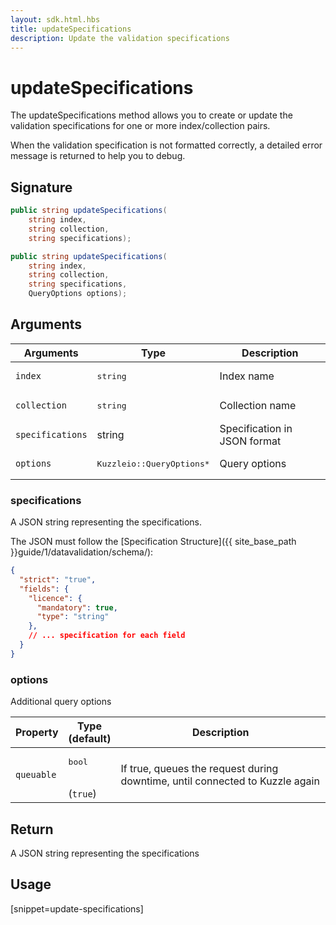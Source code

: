 ```yaml
---
layout: sdk.html.hbs
title: updateSpecifications
description: Update the validation specifications
---
```


# updateSpecifications

The updateSpecifications method allows you to create or update the validation specifications for one or more index/collection pairs.

When the validation specification is not formatted correctly, a detailed error message is returned to help you to debug.

## Signature

```csharp
public string updateSpecifications(
    string index, 
    string collection, 
    string specifications);

public string updateSpecifications(
    string index, 
    string collection, 
    string specifications, 
    QueryOptions options);

```

## Arguments

| Arguments    | Type    | Description |
|--------------|---------|-------------|
| `index` | <pre>string</pre> | Index name    | 
| `collection` | <pre>string</pre> | Collection name    |
| `specifications` | string | Specification in JSON format | yes
| `options` | <pre>Kuzzleio::QueryOptions\*</pre> | Query options    | 

### specifications

A JSON string representing the specifications.  

The JSON must follow the [Specification Structure]({{ site_base_path }}guide/1/datavalidation/schema/):

```json
{
  "strict": "true",
  "fields": {
    "licence": {
      "mandatory": true,
      "type": "string"
    },
    // ... specification for each field
  }
}
```

### options

Additional query options

| Property     | Type<br/>(default)    | Description        |
| ---------- | ------- | --------------------------------- | 
| `queuable` | <pre>bool</pre><br/>(`true`) | If true, queues the request during downtime, until connected to Kuzzle again |

## Return

A JSON string representing the specifications

## Usage

[snippet=update-specifications]
